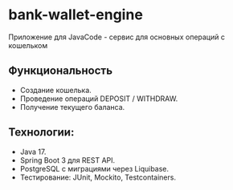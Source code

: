 # bank-wallet-engine
Приложение для JavaCode - сервис для основных операций с кошельком

## Функциональность
- Создание кошелька.
- Проведение операций DEPOSIT / WITHDRAW.
- Получение текущего баланса.

## Технологии:
* Java 17.
* Spring Boot 3 для REST API.
* PostgreSQL с миграциями через Liquibase.
* Тестирование: JUnit, Mockito, Testcontainers.
